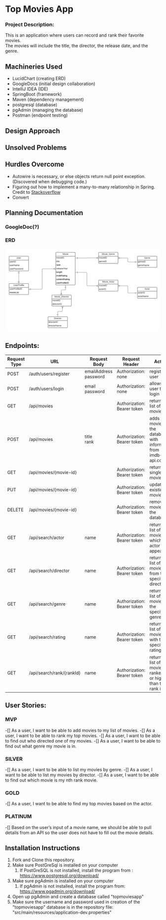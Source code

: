 # Top Movies App

### Project Description:
This is an application where users can record and rank their favorite movies.   
The movies will include the title, the director, the release date, and the genre.   

## Machineries Used
- LucidChart (creating ERD)
- GoogleDocs (initial design collaboration)
- IntelliJ IDEA (IDE)
- SpringBoot (framework)
- Maven (dependency management)
- postgresql (database)
- pgAdmin (managing the database)
- Postman (endpoint testing)

## Design Approach

## Unsolved Problems

## Hurdles Overcome
- Autowire is necessary, or else objects return null point exception. (Discovered when debugging code.)
- Figuring out how to implement a many-to-many relationship in Spring. Credit to <a href="doc:introduction" target="https://stackoverflow.com/questions/42394095/many-to-many-relationship-between-two-entities-in-spring-boot/42396995">Stackoverflow</a>
- Convert 
## Planning Documentation

### GoogleDoc(?)

### ERD

![Entity Relationship Diagram](img/erd.png)

## Endpoints:  

| Request Type | URL                       | Request Body               | Request Header              | Action                                                          | Access  |   
|--------------|---------------------------|----------------------------|-----------------------------|-----------------------------------------------------------------|---------|
| POST         | /auth/users/register      | emailAddress <br> password | Authorization: none         | registers a user                                                | PUBLIC  |
| POST         | /auth/users/login         | email <br> password        | Authorization: none         | allows a user to login                                          | PUBLIC  |
| GET          | /api/movies               |                            | Authorization: Bearer token | returns a list of all movies                                    | PRIVATE |
| POST         | /api/movies               | title <br> rank            | Authorization: Bearer token | adds a movie to the database with information from imdb-api.com | PRIVATE |
| GET          | /api/movies/{movie-id}    |                            | Authorization: Bearer token | returns a single movie                                          | PRIVATE |
| PUT          | /api/movies/{movie-id}    |                            | Authorization: Bearer token | updates an existing movie                                       | PRIVATE |
| DELETE       | /api/movies/{movie-id}    |                            | Authorization: Bearer token | removes a movie from the database                               | PRIVATE |
| GET          | /api/search/actor         | name                       | Authorization: Bearer token | returns a list of movies in which the actor appears             | PRIVATE |
| GET          | /api/search/director      | name                       | Authorization: Bearer token | returns a list of movies from the specified director            | PRIVATE | 
| GET          | /api/search/genre         | name                       | Authorization: Bearer token | returns a list of movies in the specified genre                 | PRIVATE | 
| GET          | /api/search/rating        | name                       | Authorization: Bearer token | returns a list of movies with the specified rating              | PRIVATE |
| GET          | /api/search/rank/{rankId} | name                       | Authorization: Bearer token | returns a list of movies ranked at or higher than the rank id   | PRIVATE |


## User Stories:
### MVP
-[] As a user, I want to be able to add movies to my list of movies.
-[] As a user, I want to be able to rank my top movies.
-[] As a user, I want to be able to find out who directed one of my movies.
-[] As a user, I want to be able to find out what genre my movie is in.


### SILVER
-[] As a user, I want to be able to list my movies by genre.
-[] As a user, I want to be able to list my movies by director.
-[] As a user, I want to be able to find out which movie is my nth rank movie.


### GOLD
-[] As a user, I want to be able to find my top movies based on the actor.


### PLATINUM
-[] Based on the user’s input of a movie name, we should be able to pull details from an API so the user does not have to fill out the movie details.



## Installation Instructions
1. Fork and Clone this repository.
2. Make sure PostGreSql is installed on your computer
   1. If PostGreSQL is not installed, install the program from : https://www.postgresql.org/download/
3. Make sure pgAdmin is installed on your computer
   1. If pgAdmin is not installed, install the program from: https://www.pgadmin.org/download/
4. Open up pgAdmin and create a database called "topmoviesapp"
5. Make sure the username and password used in creation of the "topmoviesapp" database is in the repository file: "src/main/resources/application-dev.properties"
